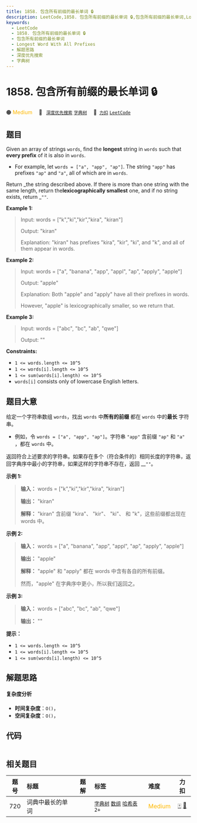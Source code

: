 ```yaml
---
title: 1858. 包含所有前缀的最长单词 🔒
description: LeetCode,1858. 包含所有前缀的最长单词 🔒,包含所有前缀的最长单词,Longest Word With All Prefixes,解题思路,深度优先搜索,字典树
keywords:
  - LeetCode
  - 1858. 包含所有前缀的最长单词 🔒
  - 包含所有前缀的最长单词
  - Longest Word With All Prefixes
  - 解题思路
  - 深度优先搜索
  - 字典树
---
```


# 1858. 包含所有前缀的最长单词 🔒

🟠 <font color=#ffb800>Medium</font>&emsp; 🔖&ensp; [`深度优先搜索`](/tag/depth-first-search.md) [`字典树`](/tag/trie.md)&emsp; 🔗&ensp;[`力扣`](https://leetcode.cn/problems/longest-word-with-all-prefixes) [`LeetCode`](https://leetcode.com/problems/longest-word-with-all-prefixes)

## 题目

Given an array of strings `words`, find the **longest** string in `words` such
that **every prefix** of it is also in `words`.

  * For example, let `words = ["a", "app", "ap"]`. The string `"app"` has prefixes `"ap"` and `"a"`, all of which are in `words`.

Return _the string described above. If there is more than one string with the
same length, return the**lexicographically smallest** one, and if no string
exists, return _`""`.



**Example 1:**

> Input: words = ["k","ki","kir","kira", "kiran"]
> 
> Output: "kiran"
> 
> Explanation: "kiran" has prefixes "kira", "kir", "ki", and "k", and all of them appear in words.

**Example 2:**

> Input: words = ["a", "banana", "app", "appl", "ap", "apply", "apple"]
> 
> Output: "apple"
> 
> Explanation: Both "apple" and "apply" have all their prefixes in words.
> 
> However, "apple" is lexicographically smaller, so we return that.

**Example 3:**

> Input: words = ["abc", "bc", "ab", "qwe"]
> 
> Output: ""

**Constraints:**

  * `1 <= words.length <= 10^5`
  * `1 <= words[i].length <= 10^5`
  * `1 <= sum(words[i].length) <= 10^5`
  * `words[i]` consists only of lowercase English letters.


## 题目大意

给定一个字符串数组 `words`，找出 `words` 中**所有的前缀** 都在 `words` 中的**最长** 字符串。

  * 例如，令 `words = ["a", "app", "ap"]`。字符串 `"app"` 含前缀 `"ap"` 和 `"a"` ，都在 `words` 中。

返回符合上述要求的字符串。如果存在多个（符合条件的）相同长度的字符串，返回字典序中最小的字符串，如果这样的字符串不存在，返回 __`""`。

**示例 1:**

> 
> 
> 
> 
> 
> **输入：** words = ["k","ki","kir","kira", "kiran"]
> 
> **输出：** "kiran"
> 
> **解释：** "kiran" 含前缀 "kira"、 "kir"、 "ki"、 和 "k"，这些前缀都出现在 words 中。
> 
> 

**示例 2:**

> 
> 
> 
> 
> 
> **输入：** words = ["a", "banana", "app", "appl", "ap", "apply", "apple"]
> 
> **输出：** "apple"
> 
> **解释：** "apple" 和 "apply" 都在 words 中含有各自的所有前缀。
> 
> 然而，"apple" 在字典序中更小，所以我们返回之。
> 
> 

**示例 3:**

> 
> 
> 
> 
> 
> **输入：** words = ["abc", "bc", "ab", "qwe"]
> 
> **输出：** ""
> 
> 

**提示：**

  * `1 <= words.length <= 10^5`
  * `1 <= words[i].length <= 10^5`
  * `1 <= sum(words[i].length) <= 10^5`


## 解题思路

#### 复杂度分析

- **时间复杂度**：`O()`，
- **空间复杂度**：`O()`，

## 代码

```javascript

```

## 相关题目

<!-- prettier-ignore -->
| 题号 | 标题 | 题解 | 标签 | 难度 | 力扣 |
| :------: | :------ | :------: | :------ | :------ | :------: |
| 720 | 词典中最长的单词 |  |  [`字典树`](/tag/trie.md) [`数组`](/tag/array.md) [`哈希表`](/tag/hash-table.md) `2+` | <font color=#ffb800>Medium</font> | [🀄️](https://leetcode.cn/problems/longest-word-in-dictionary) [🔗](https://leetcode.com/problems/longest-word-in-dictionary) |